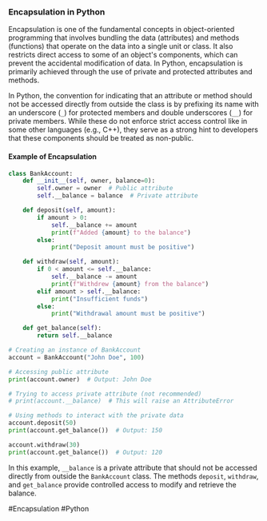 ### Encapsulation in Python

Encapsulation is one of the fundamental concepts in object-oriented programming that involves bundling the data (attributes) and methods (functions) that operate on the data into a single unit or class. It also restricts direct access to some of an object's components, which can prevent the accidental modification of data. In Python, encapsulation is primarily achieved through the use of private and protected attributes and methods.

In Python, the convention for indicating that an attribute or method should not be accessed directly from outside the class is by prefixing its name with an underscore (`_`) for protected members and double underscores (`__`) for private members. While these do not enforce strict access control like in some other languages (e.g., C++), they serve as a strong hint to developers that these components should be treated as non-public.

#### Example of Encapsulation

```python
class BankAccount:
    def __init__(self, owner, balance=0):
        self.owner = owner  # Public attribute
        self.__balance = balance  # Private attribute

    def deposit(self, amount):
        if amount > 0:
            self.__balance += amount
            print(f"Added {amount} to the balance")
        else:
            print("Deposit amount must be positive")

    def withdraw(self, amount):
        if 0 < amount <= self.__balance:
            self.__balance -= amount
            print(f"Withdrew {amount} from the balance")
        elif amount > self.__balance:
            print("Insufficient funds")
        else:
            print("Withdrawal amount must be positive")

    def get_balance(self):
        return self.__balance

# Creating an instance of BankAccount
account = BankAccount("John Doe", 100)

# Accessing public attribute
print(account.owner)  # Output: John Doe

# Trying to access private attribute (not recommended)
# print(account.__balance)  # This will raise an AttributeError

# Using methods to interact with the private data
account.deposit(50)
print(account.get_balance())  # Output: 150

account.withdraw(30)
print(account.get_balance())  # Output: 120
```

In this example, `__balance` is a private attribute that should not be accessed directly from outside the `BankAccount` class. The methods `deposit`, `withdraw`, and `get_balance` provide controlled access to modify and retrieve the balance.

#Encapsulation #Python